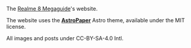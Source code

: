The [Realme 8 Megaguide](https://github.com/driedpampas/realme-8-megaguide)'s website.

The website uses the [**AstroPaper**](https://github.com/satnaing/astro-paper) Astro theme, available under the MIT license.

All images and posts under CC-BY-SA-4.0 Intl.
